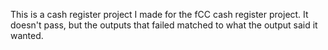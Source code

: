 This is a cash register project I made for the fCC cash register project. It doesn't pass, but the outputs that failed matched to what the output said it wanted. 
